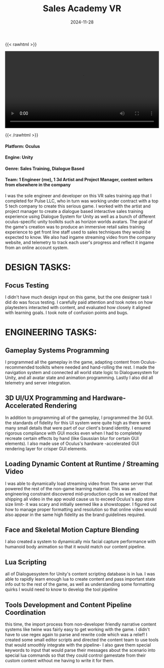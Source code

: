 ﻿---
title: "Sales Academy VR"
date: 2024-11-28
draft: false
description: "a description"
tags: ["example", "tag"]
---

{{< rawhtml >}} 

<video width=100% controls autoplay>
    <source src="/videos/mp4/store-vr-final-small.mp4" type="video/mp4">
    Your browser does not support the video tag.  
</video>

{{< /rawhtml >}}


#### Platform: Oculus
#### Engine: Unity
#### Genre: Sales Training, Dialogue Based
#### Team: 1 Engineer (me), 1 3d Artist and Project Manager, content writers from elsewhere in the company

I was the sole engineer and developer on this VR sales training app that I completed for Pulse LLC, who in turn was working under contract with a top 5 tech company to create this serious game. I worked with the artist and project manager to create a dialogue based interactive sales training experience using Dialogue System for Unity as well as a bunch of different oculus-specific unity toolkits such as horizon worlds avatars. The goal of the game's creation was to produce an immersive retail sales training experience to get front line staff used to sales techniques they would be expected to know. We also had ingame streaming video from the company website, and telemetry to track each user's progress and reflect it ingame from an online account system.


# DESIGN TASKS:


## Focus Testing

I didn't have much design input on this game, but the one designer task I did do was focus testing. I carefully paid attention and took notes on how playtesters interacted with content, and evaluated how closely it aligned with learning goals. I took note of confusion points and bugs. 


# ENGINEERING TASKS:


## Gameplay Systems Programming

I programmed all the gameplay in the game, adapting content from Oculus-recommended toolkits where needed and hand-rolling the rest. I made the navigation system and connected all world state logic to Dialoguesystem for Unity, and all avatar state and animation programming. Lastly I also did all telemetry and server integration.

## 3D UI/UX Programming and Hardware-Accelerated Rendering

In addition to programming all of the gameplay, I programmed the 3d GUI. the standards of fidelity for this UI system were quite high as there were many small details that were part of our client's brand identity. I ensured rigorous compliance with GUI mocks even when I had to completely recreate certain effects by hand (like Gaussian blur for certain GUI elements). I also made use of Oculus's hardware -accelerated GUI rendering layer for crisper GUI elements.

## Loading Dynamic Content at Runtime / Streaming Video

I was able to dynamically load streaming video from the same server that powered the rest of the non-game learning material. This was an engineering constraint discovered mid-production cycle as we realized that shipping all video in the app would cause us to exceed Oculus's app store size limit- it was scary and initially seemed like a showstopper. I figured out how to manage proper formatting and resolution so that online video would also appear in the same high fidelity as the brand guidelines required.

## Face and Skeletal Motion Capture Blending

I also created a system to dynamically mix facial capture performance with humanoid body animation so that it would match our content pipeline.

## Lua Scripting

all of Dialoguesystem for Unity's content scripting database is in lua. I was able to rapidly learn enough lua to create content and pass important state info out to the rest of the game, as well as understanding some formatting quirks I would need to know to develop the tool pipeline

## Tools Development and Content Pipeline Coordination

this time, the import process from non-developer friendly narrative content systems like twine was fairly easy to get working with the game. I didn't have to use regex again to parse and rewrite code which was a relief! I created some small editor scripts and directed the content team to use tools that would smoothly integrate with the pipeline- I also gave them special keywords to input that would parse their messages about the scenario into special lua commands so that they could control gamestate from their custom content without me having to write it for them. 

